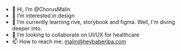 - 👋 Hi, I’m @ChorusMalin
- 👀 I’m interested in design
- 🌱 I’m currently learning rive, storybook and figma. Well, I'm diving deeper into.
- 💞️ I’m looking to collaborate on UI/UX for healthcare
- 📫 How to reach me; malin@heybaberiba.com

<!---
ChorusMalin/ChorusMalin is a ✨ special ✨ repository because its `README.md` (this file) appears on your GitHub profile.
You can click the Preview link to take a look at your changes.
--->
